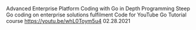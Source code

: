 Advanced Enterprise Platform Coding with Go in Depth Programming
Steep Go coding on enterprise solutions fulfilment
Code for YouTube Go Tutorial course
https://youtu.be/whL0Toym5u4
02.28.2021
